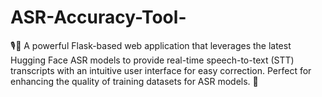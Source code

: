 # ASR-Accuracy-Tool-
🎙️📝 A powerful Flask-based web application that leverages the latest Hugging Face ASR models to provide real-time speech-to-text (STT) transcripts with an intuitive user interface for easy correction. Perfect for enhancing the quality of training datasets for ASR models. 🚀
